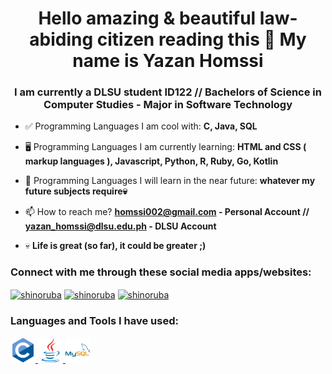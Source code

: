 <h1 align="center">Hello amazing & beautiful law-abiding citizen reading this 👋 My name is Yazan Homssi</h1>
<h3 align="center">I am currently a DLSU student ID122 // Bachelors of Science in Computer Studies - Major in Software Technology</h3>

- ✅ Programming Languages I am cool with: **C, Java, SQL**

- 🖥️ Programming Languages I am currently learning: **HTML and CSS ( markup languages ), Javascript, Python, R, Ruby, Go, Kotlin**

- 🌹 Programming Languages I will learn in the near future: **whatever my future subjects require💀**

- 📫 How to reach me? **homssi002@gmail.com - Personal Account // yazan_homssi@dlsu.edu.ph - DLSU Account**

- 💀 **Life is great (so far), it could be greater ;)**

<h3 align="left">Connect with me through these social media apps/websites:</h3>
<p align="left">
<a href="https://twitter.com/shinoruba" target="blank"><img align="center" src="https://raw.githubusercontent.com/rahuldkjain/github-profile-readme-generator/master/src/images/icons/Social/twitter.svg" alt="shinoruba" height="30" width="40" /></a>
<a href="https://fb.com/shinoruba" target="blank"><img align="center" src="https://raw.githubusercontent.com/rahuldkjain/github-profile-readme-generator/master/src/images/icons/Social/facebook.svg" alt="shinoruba" height="30" width="40" /></a>
<a href="https://instagram.com/shinoruba" target="blank"><img align="center" src="https://raw.githubusercontent.com/rahuldkjain/github-profile-readme-generator/master/src/images/icons/Social/instagram.svg" alt="shinoruba" height="30" width="40" /></a>
</p>

<h3 align="left">Languages and Tools I have used:</h3>
<p align="left"> <a href="https://www.cprogramming.com/" target="_blank" rel="noreferrer"> <img src="https://raw.githubusercontent.com/devicons/devicon/master/icons/c/c-original.svg" alt="c" width="40" height="40"/> </a> <a href="https://www.java.com" target="_blank" rel="noreferrer"> <img src="https://raw.githubusercontent.com/devicons/devicon/master/icons/java/java-original.svg" alt="java" width="40" height="40"/> </a> <a href="https://www.mysql.com/" target="_blank" rel="noreferrer"> <img src="https://raw.githubusercontent.com/devicons/devicon/master/icons/mysql/mysql-original-wordmark.svg" alt="mysql" width="40" height="40"/> </a> </p>
